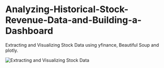 # Analyzing-Historical-Stock-Revenue-Data-and-Building-a-Dashboard
Extracting and Visualizing Stock Data using yfinance, Beautiful Soup and plotly.


![Extracting and Visualizing Stock Data](https://user-images.githubusercontent.com/122895160/230659720-85f0f6a8-11d9-4f72-8c6c-ce882f259964.png)

